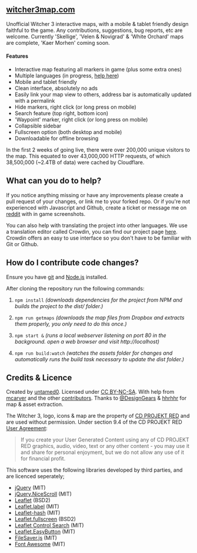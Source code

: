 [witcher3map.com](http://witcher3map.com)
--------------------------------------
Unofficial Witcher 3 interactive maps, with a mobile & tablet friendly design faithful to the game. Any contributions, suggestions, bug reports, etc are welcome. Currently 'Skellige', 'Velen & Novigrad' & 'White Orchard' maps are complete, 'Kaer Morhen' coming soon.

#### Features
* Interactive map featuring all markers in game (plus some extra ones)
* Multiple languages (in progress, [help here](https://crowdin.com/project/witcher3map))
* Mobile and tablet friendly
* Clean interface, absolutely no ads
* Easily link your map view to others, address bar is automatically updated with a permalink
* Hide markers, right click (or long press on mobile)
* Search feature (top right, bottom icon)
* 'Waypoint' marker, right click (or long press on mobile)
* Collapsible sidebar
* Fullscreen option (both desktop and mobile)
* Downloadable for offline browsing

In the first 2 weeks of going live, there were over 200,000 unique visitors to the map. This equated to over 43,000,000 HTTP requests, of which 38,500,000 (~2.4TB of data) were cached by Cloudflare.

What can you do to help?
--------------------------------------
If you notice anything missing or have any improvements please create a pull request of your changes, or link me to your forked repo. Or if you're not experienced with Javascript and Github, create a ticket or message me on [reddit](http://www.reddit.com/message/compose/?to=untamed0) with in game screenshots.

You can also help with translating the project into other languages. We use a translation editor called Crowdin, you can find our project page [here](https://crowdin.com/project/witcher3map). Crowdin offers an easy to use interface so you don't have to be familiar with Git or Github.

How do I contribute code changes?
--------------------------------------
Ensure you have [git](http://git-scm.com/downloads) and [Node.js](https://nodejs.org/download/) installed.

After cloning the repository run the following commands:

1. `npm install` _(downloads dependencies for the project from NPM and builds the project to the dist/ folder.)_

2. `npm run getmaps` _(downloads the map files from Dropbox and extracts them properly, you only need to do this once.)_

3. `npm start &` _(runs a local webserver listening on port 80 in the background. open a web browser and visit http://localhost)_

4. `npm run build:watch` _(watches the assets folder for changes and automatically runs the build task necessary to update the dist folder.)_

Credits & Licence
--------------------------------------
Created by [untamed0](https://github.com/untamed0). Licensed under [CC BY-NC-SA](http://creativecommons.org/licenses/by-nc-sa/4.0/). With help from [mcarver](https://github.com/mcarver) and the other [contributors](https://github.com/untamed0/witcher3map/graphs/contributors). Thanks to [@DesignGears](https://twitter.com/DesignGears) & [hhrhhr](https://github.com/hhrhhr) for map & asset extraction.

The Witcher 3, logo, icons &amp; map are the property of [CD PROJEKT RED](http://en.cdprojektred.com/) and are used without permission. Under section 9.4 of the CD PROJEKT RED [User Agreement](http://bar.cdprojektred.com/regulations/):
> If you create your User Generated Content using any of CD PROJEKT RED graphics, audio, video, text or any other content - you may use it and share for personal enjoyment, but we do not allow any use of it for financial profit.

This software uses the following libraries developed by third parties, and are licenced seperately;
* [jQuery](http://jquery.com) (MIT)
* [jQuery.NiceScroll](http://git.io/vkLly) (MIT)
* [Leaflet](http://leafletjs.com) (BSD2)
* [Leaflet.label](http://git.io/vkfA2) (MIT)
* [Leaflet-hash](http://git.io/mwK1oA) (MIT)
* [Leaflet.fullscreen](http://git.io/vJw5v) (BSD2)
* [Leaflet Control Search](http://git.io/vkCPC) (MIT)
* [Leaflet.EasyButton](http://git.io/vLhAa) (MIT)
* [FileSaver.js](http://git.io/vLhxv) (MIT)
* [Font Awesome](http://fortawesome.github.io/Font-Awesome/) (MIT)
